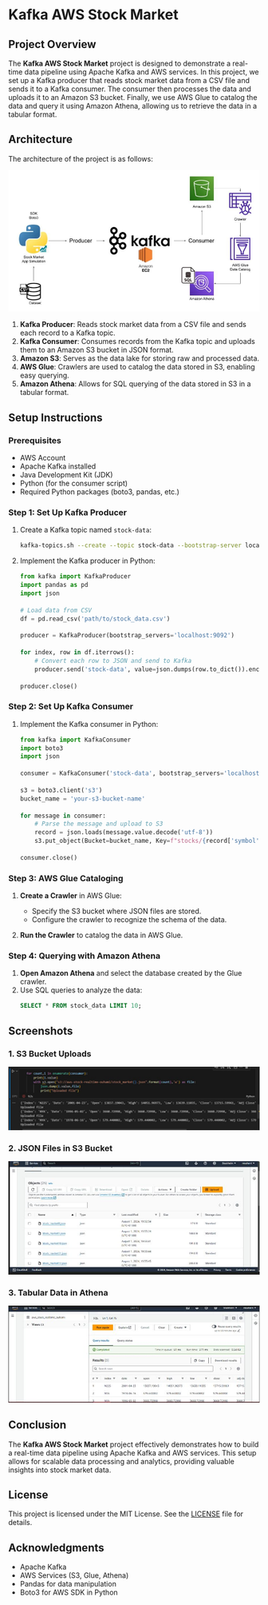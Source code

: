 
# Kafka AWS Stock Market

## Project Overview

The **Kafka AWS Stock Market** project is designed to demonstrate a real-time data pipeline using Apache Kafka and AWS services. In this project, we set up a Kafka producer that reads stock market data from a CSV file and sends it to a Kafka consumer. The consumer then processes the data and uploads it to an Amazon S3 bucket. Finally, we use AWS Glue to catalog the data and query it using Amazon Athena, allowing us to retrieve the data in a tabular format.

## Architecture

The architecture of the project is as follows:

![Architecture Diagram](images/architecture.jpg)

1. **Kafka Producer**: Reads stock market data from a CSV file and sends each record to a Kafka topic.
2. **Kafka Consumer**: Consumes records from the Kafka topic and uploads them to an Amazon S3 bucket in JSON format.
3. **Amazon S3**: Serves as the data lake for storing raw and processed data.
4. **AWS Glue**: Crawlers are used to catalog the data stored in S3, enabling easy querying.
5. **Amazon Athena**: Allows for SQL querying of the data stored in S3 in a tabular format.

## Setup Instructions

### Prerequisites

- AWS Account
- Apache Kafka installed
- Java Development Kit (JDK)
- Python (for the consumer script)
- Required Python packages (boto3, pandas, etc.)

### Step 1: Set Up Kafka Producer

1. Create a Kafka topic named `stock-data`:
   ```bash
   kafka-topics.sh --create --topic stock-data --bootstrap-server localhost:9092 --partitions 1 --replication-factor 1
   ```

2. Implement the Kafka producer in Python:
   ```python
   from kafka import KafkaProducer
   import pandas as pd
   import json

   # Load data from CSV
   df = pd.read_csv('path/to/stock_data.csv')

   producer = KafkaProducer(bootstrap_servers='localhost:9092')

   for index, row in df.iterrows():
       # Convert each row to JSON and send to Kafka
       producer.send('stock-data', value=json.dumps(row.to_dict()).encode('utf-8'))

   producer.close()
   ```

### Step 2: Set Up Kafka Consumer

1. Implement the Kafka consumer in Python:
   ```python
   from kafka import KafkaConsumer
   import boto3
   import json

   consumer = KafkaConsumer('stock-data', bootstrap_servers='localhost:9092', auto_offset_reset='earliest')

   s3 = boto3.client('s3')
   bucket_name = 'your-s3-bucket-name'

   for message in consumer:
       # Parse the message and upload to S3
       record = json.loads(message.value.decode('utf-8'))
       s3.put_object(Bucket=bucket_name, Key=f"stocks/{record['symbol']}.json", Body=json.dumps(record))

   consumer.close()
   ```

### Step 3: AWS Glue Cataloging

1. **Create a Crawler** in AWS Glue:
   - Specify the S3 bucket where JSON files are stored.
   - Configure the crawler to recognize the schema of the data.

2. **Run the Crawler** to catalog the data in AWS Glue.

### Step 4: Querying with Amazon Athena

1. **Open Amazon Athena** and select the database created by the Glue crawler.
2. Use SQL queries to analyze the data:
   ```sql
   SELECT * FROM stock_data LIMIT 10;
   ```

## Screenshots

### 1. S3 Bucket Uploads

![S3 Bucket Uploads](images/uploading_file_to_s3.jpg)

### 2. JSON Files in S3 Bucket

![JSON Files in S3](images/s3_bucket.jpg)

### 3. Tabular Data in Athena

![Athena Tabular Data](images/data_cataloging.jpg)

## Conclusion

The **Kafka AWS Stock Market** project effectively demonstrates how to build a real-time data pipeline using Apache Kafka and AWS services. This setup allows for scalable data processing and analytics, providing valuable insights into stock market data.

## License

This project is licensed under the MIT License. See the [LICENSE](LICENSE) file for details.

## Acknowledgments

- Apache Kafka
- AWS Services (S3, Glue, Athena)
- Pandas for data manipulation
- Boto3 for AWS SDK in Python
